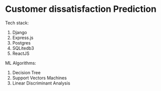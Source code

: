 # Customer dissatisfaction Prediction

Tech stack:

1. Django
2. Express.js
3. Postgres
4. SQLitedb3
5. ReactJS

ML Algorithms:
1. Decision Tree
2. Support Vectors Machines
3. Linear Discriminant Analysis